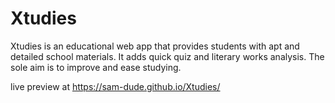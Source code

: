 # Xtudies

Xtudies is an educational web app that provides students with apt and detailed school materials. It adds quick quiz and literary works analysis.
The sole aim is to improve and ease studying.

live preview at  https://sam-dude.github.io/Xtudies/
